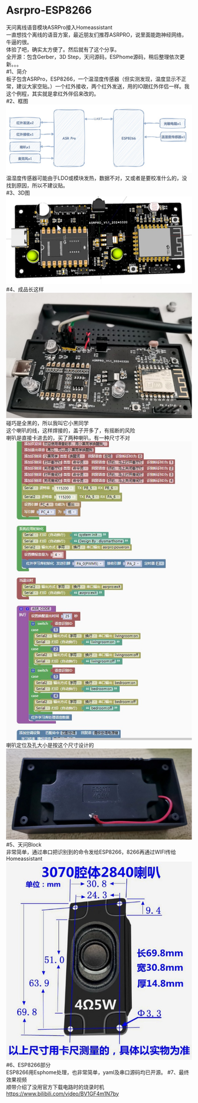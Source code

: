# Asrpro-ESP8266<br>
天问离线语音模块ASRPro接入Homeassistant<br>
一直想找个离线的语音方案，最近朋友们推荐ASRPRO，说里面能跑神经网络，牛逼的很。<br>
体验了吧，确实太方便了。然后就有了这个分享。<br>
全开源：包含Gerber，3D Step，天问源码，ESPhome源码，稍后整理依次更新。。。<br>
#1、简介<br>
板子包含ASRPro，ESP8266，一个温湿度传感器（但实测发现，温度显示不正常，建议大家空贴。）一个红外接收，两个红外发送，用的IO跟红外伴侣一样。我这个例程，其实就是拿红外伴侣来改的。<br>
#2、框图<br>
![Image text](https://github.com/DIYSmartHome8/Asrpro-ESP8266/blob/main/IMG/No.1.jpg)<br>
温湿度传感器可能由于LDO或模块发热，数据不对，又或者是要校准什么的，没找到原因，所以不建议贴。<br>
#3、3D图<br>
![Image text](https://github.com/DIYSmartHome8/Asrpro-ESP8266/blob/main/IMG/No.2.jpg)<br>
#4、成品长这样<br>
![Image text](https://github.com/DIYSmartHome8/Asrpro-ESP8266/blob/main/IMG/No.3.jpg)<br>
碰巧是全黑的，所以我叫它小黑同学<br>
这个喇叭的线，这样焊接的，盖子开多了，有摇断的风险<br>
喇叭是直接卡进去的，买了两种喇叭，有一种尺寸不对<br>
![Image text](https://github.com/DIYSmartHome8/Asrpro-ESP8266/blob/main/IMG/No.4.jpg)<br>
喇叭定位及孔大小是按这个尺寸设计的<br>
![Image text](https://github.com/DIYSmartHome8/Asrpro-ESP8266/blob/main/IMG/No.5.jpg)<br>
#5、天问Block<br>
非常简单，通过串口把识别到的命令发给ESP8266，8266再通过WIFI传给Homeassistant<br>
![Image text](https://github.com/DIYSmartHome8/Asrpro-ESP8266/blob/main/IMG/No.6.jpg)<br>
#6、ESP8266部分<br>
ESP8266用Esphome处理，也非常简单，yaml及串口源码均已开源。
#7、最终效果视频<br>
顺带介绍了没用官方下载电路时的烧录时机
https://www.bilibili.com/video/BV1GF4m1N7by
